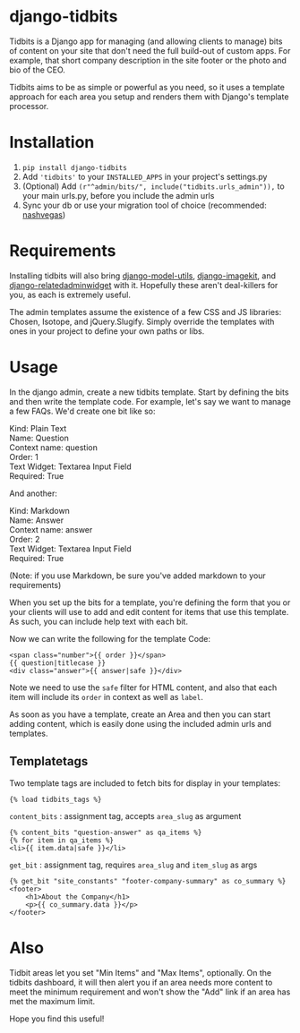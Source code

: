 django-tidbits
==============

Tidbits is a Django app for managing (and allowing clients to manage) bits of content on your site that don't need the full build-out of custom apps. For example, that short company description in the site footer or the photo and bio of the CEO.

Tidbits aims to be as simple or powerful as you need, so it uses a template approach for each area you setup and renders them with Django's template processor.


Installation
============

1. `pip install django-tidbits`
2. Add `'tidbits'` to your `INSTALLED_APPS` in your project's settings.py
3. (Optional) Add `(r"^admin/bits/", include("tidbits.urls_admin")),` to your main urls.py, before you include the admin urls
4. Sync your db or use your migration tool of choice (recommended: [nashvegas](https://github.com/paltman/nashvegas))


Requirements
============

Installing tidbits will also bring [django-model-utils](https://github.com/carljm/django-model-utils), [django-imagekit](https://github.com/jdriscoll/django-imagekit), and [django-relatedadminwidget](https://github.com/benjaoming/django-relatedadminwidget) with it. Hopefully these aren't deal-killers for you, as each is extremely useful.

The admin templates assume the existence of a few CSS and JS libraries: Chosen, Isotope, and jQuery.Slugify. Simply override the templates with ones in your project to define your own paths or libs.


Usage
=====

In the django admin, create a new tidbits template. Start by defining the bits and then write the template code. For example, let's say we want to manage a few FAQs. We'd create one bit like so:

Kind: Plain Text  
Name: Question  
Context name: question  
Order: 1  
Text Widget: Textarea Input Field  
Required: True  

And another:

Kind: Markdown  
Name: Answer  
Context name: answer  
Order: 2  
Text Widget: Textarea Input Field  
Required: True

(Note: if you use Markdown, be sure you've added markdown to your requirements)

When you set up the bits for a template, you're defining the form that you or your clients will use to add and edit content for items that use this template. As such, you can include help text with each bit.

Now we can write the following for the template Code:

    <span class="number">{{ order }}</span>
    {{ question|titlecase }}
    <div class="answer">{{ answer|safe }}</div>

Note we need to use the `safe` filter for HTML content, and also that each item will include its `order` in context as well as `label`.

As soon as you have a template, create an Area and then you can start adding content, which is easily done using the included admin urls and templates.

Templatetags
------------

Two template tags are included to fetch bits for display in your templates:

    {% load tidbits_tags %}


`content_bits` : assignment tag, accepts `area_slug` as argument
    
    {% content_bits "question-answer" as qa_items %}
    {% for item in qa_items %}
    <li>{{ item.data|safe }}</li>

`get_bit` : assignment tag, requires `area_slug` and `item_slug` as args

    {% get_bit "site_constants" "footer-company-summary" as co_summary %}
    <footer>
        <h1>About the Company</h1>
        <p>{{ co_summary.data }}</p>
    </footer>


Also
====

Tidbit areas let you set "Min Items" and "Max Items", optionally. On the tidbits dashboard, it will then alert you if an area needs more content to meet the minimum requirement and won't show the "Add" link if an area has met the maximum limit.

Hope you find this useful!




